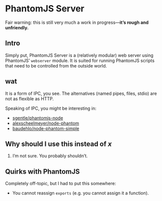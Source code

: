 PhantomJS Server
================

Fair warning: this is still very much a work in progress&mdash;**it&rsquo;s rough and unfriendly.**

Intro
-----

Simply put, PhantomJS Server is a (relatively modular) web server using PhantomJS&rsquo; `webserver` module. It is suited for running PhantomJS scripts that need to be controlled from the outside world.

wat
---

It is a form of IPC, you see. The alternatives (named pipes, files, stdio) are not as flexible as HTTP.

Speaking of IPC, you might be interesting in:

- [sgentle/phantomjs-node](https://github.com/sgentle/phantomjs-node)
- [alexscheelmeyer/node-phantom](https://github.com/alexscheelmeyer/node-phantom)
- [baudehlo/node-phantom-simple](https://github.com/baudehlo/node-phantom-simple)

Why should I use this instead of *x*
------------------------------------

1. I&rsquo;m not sure. You probably shouldn&rsquo;t.

Quirks with PhantomJS
---------------------

Completely off-topic, but I had to put this somewhere:

- You cannot reassign `exports` (e.g. you cannot assign it a function).

